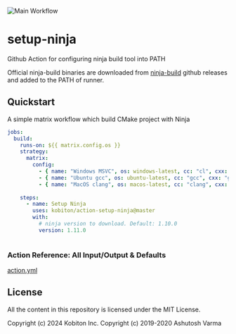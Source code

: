 ![Main Workflow](https://github.com/kobiton/action-setup-ninja/workflows/Main%20Workflow/badge.svg)

# setup-ninja

Github Action for configuring ninja build tool into PATH

Official ninja-build binaries are downloaded from [ninja-build](https://github.com/ninja-build/ninja/releases) github releases and added to the PATH of runner.

## Quickstart
A simple matrix workflow which build CMake project with Ninja
```yaml
jobs:
  build:
    runs-on: ${{ matrix.config.os }}
    strategy:
      matrix:
        config:
          - { name: "Windows MSVC", os: windows-latest, cc: "cl", cxx: "cl" }
          - { name: "Ubuntu gcc", os: ubuntu-latest, cc: "gcc", cxx: "g++" }
          - { name: "MacOS clang", os: macos-latest, cc: "clang", cxx: "clang++" }
        
    steps:
      - name: Setup Ninja
        uses: kobiton/action-setup-ninja@master
        with:
          # ninja version to download. Default: 1.10.0
          version: 1.11.0
        
```

### Action Reference: All Input/Output & Defaults
[action.yml](https://github.com/kobiton/action-setup-ninja/blob/master/action.yml) 

## License
All the content in this repository is licensed under the MIT License.

Copyright (c) 2024 Kobiton Inc.
Copyright (c) 2019-2020 Ashutosh Varma
